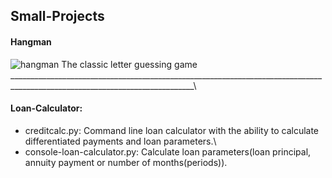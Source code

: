 ## Small-Projects
#### **Hangman**
![hangman](https://user-images.githubusercontent.com/81263783/117097586-7deef500-ad85-11eb-88a6-f16f30a0676a.png)
The classic letter guessing game\
____________________________________________________________________________________________________________________________\
#### **Loan-Calculator:**
+    creditcalc.py: Command line loan calculator with the ability to calculate differentiated payments and loan parameters.\
+    console-loan-calculator.py: Calculate loan parameters(loan principal, annuity payment or number of months(periods)).
